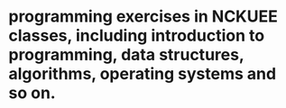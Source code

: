 # programming exercises in NCKUEE classes, including introduction to programming, data structures, algorithms, operating systems and so on.